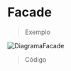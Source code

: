 # Facade

>Exemplo

![DiagramaFacade](https://github.com/RebecaGama/Bertoti/assets/102360635/af9fa710-010b-4aa8-922c-a5ce7670605a)

>Código
